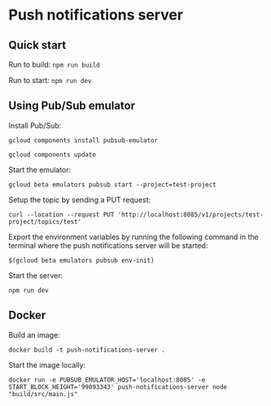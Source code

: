 # Push notifications server

## Quick start

Run to build:
`npm run build`

Run to start:
`npm run dev`

## Using Pub/Sub emulator

Install Pub/Sub:

`gcloud components install pubsub-emulator`

`gcloud components update`

Start the emulator:

`gcloud beta emulators pubsub start --project=test-project`

Setup the topic by sending a PUT request:

`curl --location --request PUT 'http://localhost:8085/v1/projects/test-project/topics/test'`

Export the environment variables by running the following command in the terminal where the push notifications server will be started:

`$(gcloud beta emulators pubsub env-init)`

Start the server:

`npm run dev`

## Docker

Build an image:

`docker build -t push-notifications-server .`

Start the image locally:

`docker run -e PUBSUB_EMULATOR_HOST='localhost:8085' -e START_BLOCK_HEIGHT='99093343' push-notifications-server node "build/src/main.js"`

